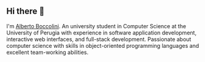 ## Hi there 👋

I'm [Alberto Boccolini](https://www.github.com/albertoboccolini).
An university student in Computer Science at the University of
Perugia with experience in software application development,
interactive web interfaces, and full-stack development.
Passionate about computer science with skills in object-oriented
programming languages and excellent team-working abilities.
